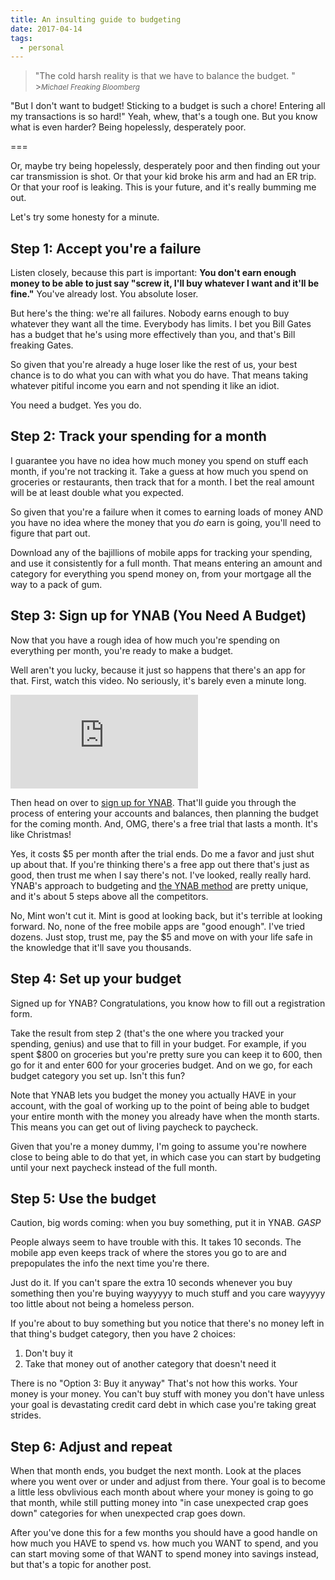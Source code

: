 ```yaml
---
title: An insulting guide to budgeting
date: 2017-04-14
tags:
  - personal
---
```


> &quot;The cold harsh reality is that we have to balance the budget. &quot; ><small><cite title="Michael Bloomberg">Michael Freaking Bloomberg</cite></small>

"But I don't want to budget! Sticking to a budget is such a chore! Entering all my transactions is so hard!" Yeah, whew, that's a tough one. But you know what is even harder? Being hopelessly, desperately poor.

===

Or, maybe try being hopelessly, desperately poor and then finding out your car transmission is shot. Or that your kid broke his arm and had an ER trip. Or that your roof is leaking. This is your future, and it's really bumming me out.

Let's try some honesty for a minute.

## Step 1: Accept you're a failure

Listen closely, because this part is important: **You don't earn enough money to be able to just say "screw it, I'll buy whatever I want and it'll be fine."** You've already lost. You absolute loser.

But here's the thing: we're all failures. Nobody earns enough to buy whatever they want all the time. Everybody has limits. I bet you Bill Gates has a budget that he's using more effectively than you, and that's Bill freaking Gates.

So given that you're already a huge loser like the rest of us, your best chance is to do what you can with what you do have. That means taking whatever pitiful income you earn and not spending it like an idiot.

You need a budget. Yes you do.

## Step 2: Track your spending for a month

I guarantee you have no idea how much money you spend on stuff each month, if you're not tracking it. Take a guess at how much you spend on groceries or restaurants, then track that for a month. I bet the real amount will be at least double what you expected.

So given that you're a failure when it comes to earning loads of money AND you have no idea where the money that you _do_ earn is going, you'll need to figure that part out.

Download any of the bajillions of mobile apps for tracking your spending, and use it consistently for a full month. That means entering an amount and category for everything you spend money on, from your mortgage all the way to a pack of gum.

## Step 3: Sign up for YNAB (You Need A Budget)

Now that you have a rough idea of how much you're spending on everything per month, you're ready to make a budget.

Well aren't you lucky, because it just so happens that there's an app for that. First, watch this video. No seriously, it's barely even a minute long.

<div class="embed-responsive embed-responsive-16by9">
<iframe src='http://www.youtube.com/embed/C4VJ4v_Y_d8' frameborder='0' allowfullscreen></iframe>
</div>

Then head on over to [sign up for YNAB](https://www.youneedabudget.com/). That'll guide you through the process of entering your accounts and balances, then planning the budget for the coming month. And, OMG, there's a free trial that lasts a month. It's like Christmas!

Yes, it costs $5 per month after the trial ends. Do me a favor and just shut up about that. If you're thinking there's a free app out there that's just as good, then trust me when I say there's not. I've looked, really really hard. YNAB's approach to budgeting and [the YNAB method](https://www.youneedabudget.com/method/) are pretty unique, and it's about 5 steps above all the competitors.

No, Mint won't cut it. Mint is good at looking back, but it's terrible at looking forward. No, none of the free mobile apps are "good enough". I've tried dozens. Just stop, trust me, pay the $5 and move on with your life safe in the knowledge that it'll save you thousands.

## Step 4: Set up your budget

Signed up for YNAB? Congratulations, you know how to fill out a registration form.

Take the result from step 2 (that's the one where you tracked your spending, genius) and use that to fill in your budget. For example, if you spent $800 on groceries but you're pretty sure you can keep it to 600, then go for it and enter 600 for your groceries budget. And on we go, for each budget category you set up. Isn't this fun?

Note that YNAB lets you budget the money you actually HAVE in your account, with the goal of working up to the point of being able to budget your entire month with the money you already have when the month starts. This means you can get out of living paycheck to paycheck.

Given that you're a money dummy, I'm going to assume you're nowhere close to being able to do that yet, in which case you can start by budgeting until your next paycheck instead of the full month.

## Step 5: Use the budget

Caution, big words coming: when you buy something, put it in YNAB. _GASP_

People always seem to have trouble with this. It takes 10 seconds. The mobile app even keeps track of where the stores you go to are and prepopulates the info the next time you're there.

Just do it. If you can't spare the extra 10 seconds whenever you buy something then you're buying wayyyyy to much stuff and you care wayyyyy too little about not being a homeless person.

If you're about to buy something but you notice that there's no money left in that thing's budget category, then you have 2 choices:

1.  Don't buy it
2.  Take that money out of another category that doesn't need it

There is no "Option 3: Buy it anyway" That's not how this works. Your money is your money. You can't buy stuff with money you don't have unless your goal is devastating credit card debt in which case you're taking great strides.

## Step 6: Adjust and repeat

When that month ends, you budget the next month. Look at the places where you went over or under and adjust from there. Your goal is to become a little less obvlivious each month about where your money is going to go that month, while still putting money into "in case unexpected crap goes down" categories for when unexpected crap goes down.

After you've done this for a few months you should have a good handle on how much you HAVE to spend vs. how much you WANT to spend, and you can start moving some of that WANT to spend money into savings instead, but that's a topic for another post.
